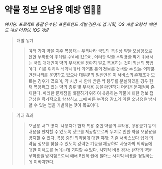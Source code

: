# 약물 정보 오남용 예방 앱👵👴

*예지완: 프로젝트 총괄*
*유수민: 프론트엔드 개발*
*김은서: 앱 기획, iOS 개발*
*오형석: 백엔드 개발*
*이정민: iOS 개발*

> 개발 동기
>	> 여러 가지 약을 자주 복용하는 우리나라 국민의 특성상 약물 오남용으로 인한 부작용이 우려될 수밖에 없으며, 이러한 약물 부작용을 막기 위해서는 국민 개개인이 약의 부작용을 정확히 알고 복용하는 것이 최선의 방법이다.
이를 위하여 식약처에서 의약품 등의 정보를 검색할 수 있는 의약품안전나라를 운영하고 있으나 대부분의 일반인은 이 서비스의 존재조차 모르는 경우가 많으며, 약 처방 시 함께 받은 약 봉투를 분실하였을 경우 현재 복용하고 있는 약의 종류 및 부작용 등을 확인하기 어려운 문제점이 존재한다.
이러한 문제점을 해결하기 위하여 복용하는 약물에 대한 정보 접근성을 획기적으로 향상하고 그에 따른 부작용 감소와 약물 오남용을 방지할 수 있는 앱을 개발하는 것이 목표이다.
 
> 기대 효과
> > 오남용 사고 방지: 사용자가 현재 복용 중인 약물의 부작용, 병용금기 등의 내용을 인지할 수 있도록 정보를 제공함으로써 무지로 인한 약물 오남용을 방지할 수 있다.
> > 복용 중인 의약품에 대한 이해: 기존 서비스보다 쉽게 의약품 정보를 찾을 수 있도록 강력한 기능을 제공하여 사용자의 의약품에 대한 이해도를 높이는데 기여할 수 있다.
> > 사회적 비용 경감: 환자의 약물 부작용을 방지함으로써 매해 5천억 원에 달하는 사회적 비용을 경감하는데 이바지한다.
